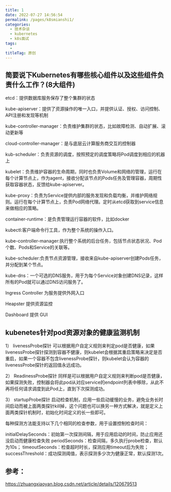```yaml
---
title: 1
date: 2022-07-27 14:56:54
permalink: /pages/k8smianshi1/
categories:
  - 技术杂谈
  - kubernetes
  - k8s面试
tags:
  - 
titleTag: 原创
---
```




## 简要说下Kubernetes有哪些核心组件以及这些组件负责什么工作？(8大组件)
etcd：提供数据库服务保存了整个集群的状态
 
kube-apiserver：提供了资源操作的唯一入口，并提供认证、授权、访问控制、API注册和发现等机制
 
kube-controller-manager：负责维护集群的状态，比如故障检测、自动扩展、滚动更新等
 
cloud-controller-manager：是与底层云计算服务商交互的控制器
 
kub-scheduler：负责资源的调度，按照预定的调度策略将Pod调度到相应的机器上
 
kubelet：负责维护容器的生命周期，同时也负责Volume和网络的管理，运行在每个计算节点上，作为agent，接收分配该节点的Pods任务及管理容器，周期性获取容器状态，反馈给kube-apiserver。
 
kube-proxy：负责为Service提供内部的服务发现和负载均衡，并维护网络规则。运行在每个计算节点上，负责Pod网络代理。定时从etcd获取到service信息来做相应的策略。
 
container-runtime：是负责管理运行容器的软件，比如docker
 
kubectl:客户端命令行工具，作为整个系统的操作入口。
 
kube-controller-manager:执行整个系统的后台任务，包括节点状态状况、Pod个数、Pods和Service的关联等。
 
kube-scheduler:负责节点资源管理，接收来自kube-apiserver创建Pods任务，并分配到某个节点。
 
kube-dns：一个可选的DNS服务，用于为每个Service对象创建DNS记录，这样所有的Pod就可以通过DNS访问服务了。
 
Ingress Controller 为服务提供外网入口
 
Heapster 提供资源监控
 
Dashboard 提供 GUI

## kubenetes针对pod资源对象的健康监测机制
1） livenessProbe探针
可以根据用户自定义规则来判定pod是否健康，如果livenessProbe探针探测到容器不健康，则kubelet会根据其重启策略来决定是否重启，如果一个容器不包含livenessProbe探针，则kubelet会认为容器的livenessProbe探针的返回值永远成功。
 
2） ReadinessProbe探针
同样是可以根据用户自定义规则来判断pod是否健康，如果探测失败，控制器会将此pod从对应service的endpoint列表中移除，从此不再将任何请求调度到此Pod上，直到下次探测成功。
 
3） startupProbe探针
启动检查机制，应用一些启动缓慢的业务，避免业务长时间启动而被上面两类探针kill掉，这个问题也可以换另一种方式解决，就是定义上面两类探针机制时，初始化时间定义的长一些即可。
 
 
每种探测方法能支持以下几个相同的检查参数，用于设置控制检查时间：
 
initialDelaySeconds：初始第一次探测间隔，用于应用启动的时间，防止应用还没启动而健康检查失败
periodSeconds：检查间隔，多久执行probe检查，默认为10s；
timeoutSeconds：检查超时时长，探测应用timeout后为失败；
successThreshold：成功探测阈值，表示探测多少次为健康正常，默认探测1次。


## 参考：
https://zhuangxiaoyan.blog.csdn.net/article/details/120679513